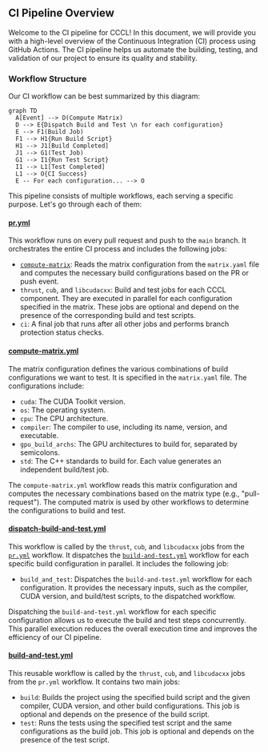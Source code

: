 ## CI Pipeline Overview

Welcome to the CI pipeline for CCCL! In this document, we will provide you with a high-level overview of the Continuous Integration (CI) process using GitHub Actions. The CI pipeline helps us automate the building, testing, and validation of our project to ensure its quality and stability.

### Workflow Structure

Our CI workflow can be best summarized by this diagram:

```mermaid
graph TD
  A[Event] --> D(Compute Matrix)
  D --> E{Dispatch Build and Test \n for each configuration}
  E --> F1(Build Job)
  F1 --> H1{Run Build Script}
  H1 --> J1[Build Completed]
  J1 --> G1(Test Job)
  G1 --> I1{Run Test Script}
  I1 --> L1[Test Completed]
  L1 --> O{CI Success}
  E -- For each configuration... --> O
```

This pipeline consists of multiple workflows, each serving a specific purpose. Let's go through each of them:

#### [pr.yml](.github/workflows/pr.yml)

This workflow runs on every pull request and push to the `main` branch. It orchestrates the entire CI process and includes the following jobs:

- [`compute-matrix`](#compute-matrix-yml): Reads the matrix configuration from the `matrix.yaml` file and computes the necessary build configurations based on the PR or push event.
- `thrust`, `cub`, and `libcudacxx`: Build and test jobs for each CCCL component. They are executed in parallel for each configuration specified in the matrix. These jobs are optional and depend on the presence of the corresponding build and test scripts.
- `ci`: A final job that runs after all other jobs and performs branch protection status checks.

#### [compute-matrix.yml](.github/workflows/compute-matrix.yml)

The matrix configuration defines the various combinations of build configurations we want to test. It is specified in the `matrix.yaml` file. The configurations include:

- `cuda`: The CUDA Toolkit version.
- `os`: The operating system.
- `cpu`: The CPU architecture.
- `compiler`: The compiler to use, including its name, version, and executable.
- `gpu_build_archs`: The GPU architectures to build for, separated by semicolons.
- `std`: The C++ standards to build for. Each value generates an independent build/test job.

The `compute-matrix.yml` workflow reads this matrix configuration and computes the necessary combinations based on the matrix type (e.g., "pull-request"). The computed matrix is used by other workflows to determine the configurations to build and test.

#### [dispatch-build-and-test.yml](.github/workflows/dispatch-build-and-test.yml)

This workflow is called by the `thrust`, `cub`, and `libcudacxx` jobs from the [`pr.yml`](#pr.yml) workflow. It dispatches the [`build-and-test.yml`](#build-and-test.yml) workflow for each specific build configuration in parallel. It includes the following job:

- `build_and_test`: Dispatches the `build-and-test.yml` workflow for each configuration. It provides the necessary inputs, such as the compiler, CUDA version, and build/test scripts, to the dispatched workflow.

Dispatching the `build-and-test.yml` workflow for each specific configuration allows us to execute the build and test steps concurrently. This parallel execution reduces the overall execution time and improves the efficiency of our CI pipeline.
#### [build-and-test.yml](.github/workflows/build-and-test.yml)

This reusable workflow is called by the `thrust`, `cub`, and `libcudacxx` jobs from the `pr.yml` workflow. It contains two main jobs:

- `build`: Builds the project using the specified build script and the given compiler, CUDA version, and other build configurations. This job is optional and depends on the presence of the build script.
- `test`: Runs the tests using the specified test script and the same configurations as the build job. This job is optional and depends on the presence of the test script.
